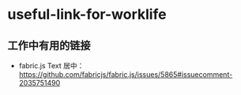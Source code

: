 # useful-link-for-worklife
## 工作中有用的链接
- fabric.js Text 居中： https://github.com/fabricjs/fabric.js/issues/5865#issuecomment-2035751490

